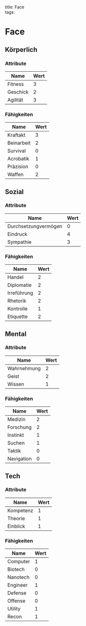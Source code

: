 title: Face  
tags:   
# Face

## Körperlich

### Attribute
|Name|Wert|
|-|-|
|Fitness|3|  
|Geschick|2|  
|Agilität|3|  

### Fähigkeiten
|Name|Wert|
|-|-|
|Kraftakt|3|  
|Beinarbeit|2|  
|Survival|0|  
|Acrobatik|1|  
|Präzision|0|  
|Waffen|2|  

## Sozial

### Attribute
|Name|Wert|
|-|-|
|Durchsetzungvermögen|0|  
|Eindruck|4|  
|Sympathie|3|  

### Fähigkeiten
|Name|Wert|
|-|-|
|Handel|2|  
|Diplomatie|2|  
|Irreführung|2|  
|Rhetorik|2|  
|Kontrolle|1|  
|Etiquette|2|

## Mental

### Attribute
|Name|Wert|
|-|-|
|Wahrnehmung|2|  
|Geist|2|  
|Wissen|1|  

### Fähigkeiten
|Name|Wert|
|-|-|
|Medizin|2|  
|Forschung|2|  
|Instinkt|1|  
|Suchen|1|  
|Taktik|0|  
|Navigation|0|  

## Tech

### Attribute
|Name|Wert|
|-|-|
|Kompetenz|1|  
|Theorie|1|  
|Einblick|1|  

### Fähigkeiten
|Name|Wert|
|-|-|
|Computer|1|  
|Biotech|0|  
|Nanotech|0|
|Engineer|1|  
|Defense|0|  
|Offense|0|  
|Utility|1|  
|Recon|1|
